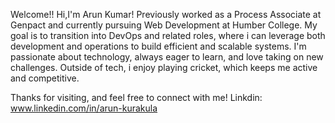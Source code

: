 Welcome!!
Hi,I'm Arun Kumar! Previously worked as a Process Associate at Genpact and currently pursuing Web Development at Humber College. My goal is to transition into DevOps and related roles, where i can leverage both development and operations to build efficient and scalable systems.
I'm passionate about technology, always eager to learn, and love taking on new challenges.
Outside of tech, i enjoy playing cricket, which keeps me active and competitive.

Thanks for visiting, and feel free to connect with me!
Linkdin: www.linkedin.com/in/arun-kurakula
